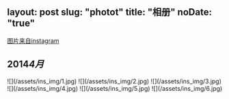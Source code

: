 layout: post
slug: "photot"
title: "相册"
noDate: "true"
---
<div class="instagram" data-client-id="956dd096b6e5496aba6662165b9b8443">
    <a href="http://instagram.com/litten225" target="_blank" class="open-ins">图片来自instagram</a>
    <section class="archives album">
    <h1 class="year">2014<em>4月</em></h1>
    ![](/assets/ins_img/1.jpg)
    ![](/assets/ins_img/2.jpg)
    ![](/assets/ins_img/3.jpg)
    ![](/assets/ins_img/4.jpg)
    ![](/assets/ins_img/5.jpg)
    ![](/assets/ins_img/6.jpg)
    </section>
</div>
